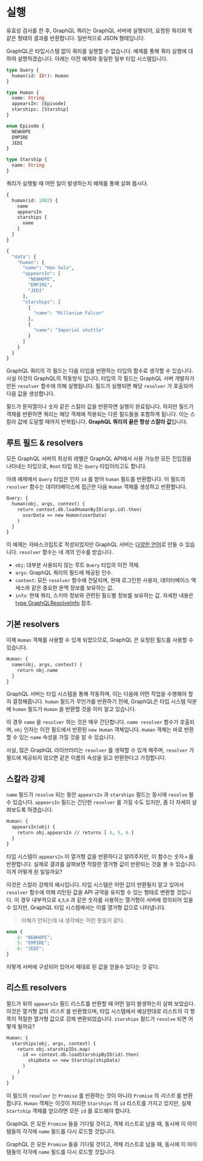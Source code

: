 # 실행

유효성 검사를 한 후, GraphQL 쿼리는 GraphQL 서버에 실행되어, 요청된 쿼리와 똑같은 형태의 결과를 반환합니다. 일반적으로 JSON 형태입니다.

GraphQL은 타입시스템 없이 쿼리를 실행할 수 없습니다. 예제를 통해 쿼리 실행에 대하여 설명하겠습니다. 아래는 이전 예제와 동일한 일부 타입 시스템입니다.

```GraphQL
type Query {
  human(id: ID!): Human
}

type Human {
  name: String
  appearsIn: [Episode]
  starships: [Starship]
}

enum Episode {
  NEWHOPE
  EMPIRE
  JEDI
}

type Starship {
  name: String
}
```

쿼리가 실행될 때 어떤 일이 발생하는지 예제를 통해 살펴 봅시다.

```GraphQL
{
  human(id: 1002) {
    name
    appearsIn
    starships {
      name
    }
  }
}
```

```GraphQL
{
  "data": {
    "human": {
      "name": "Han Solo",
      "appearsIn": [
        "NEWHOPE",
        "EMPIRE",
        "JEDI"
      ],
      "starships": [
        {
          "name": "Millenium Falcon"
        },
        {
          "name": "Imperial shuttle"
        }
      ]
    }
  }
}
```

GraphQL 쿼리의 각 필드는 다음 타입을 반환하는 타입의 함수로 생각할 수 있습니다. 사실 이것이 GraphQL의 작동방식 입니다. 타입의 각 필드는 GraphQL 서버 개발자가 만든 `resolver` 함수에 의해 실행됩니다. 필드가 실행되면 해당 `resolver` 가 호출되어 다음 값을 생성합니다.

필드가 문자열이나 숫자 같은 스칼라 값을 반환하면 실행이 완료됩니다. 하지만 필드가 객체를 반환하면 쿼리는 해당 객체에 적용되는 다른 필드들을 포함하게 됩니다. 이는 스칼라 값에 도달할 때까지 반복됩니다. **GraphQL 쿼리의 끝은 항상 스칼라 값**입니다.

## 루트 필드 & resolvers

모든 GraphQL 서버의 최상위 레벨은 GraphQL API에서 사용 가능한 모든 진입점을 나타내는 타입으로, `Root` 타입 또는 `Query` 타입이라고도 합니다.

아래 예제에서 `Query` 타입은 인자 `id` 를 받아 `human` 필드를 반환합니다. 이 필드의 `resolver` 함수는 데이터베이스에 접근한 다음 `Human` 객체를 생성하고 반환합니다.

```GraphQL
Query: {
  human(obj, args, context) {
    return context.db.loadHumanByID(args.id).then(
      userData => new Human(userData)
    )
  }
}
```

이 예제는 자바스크립트로 작성되었지만 GraphQL 서버는 [다양한 언어](https://graphql-kr.github.io/code/)로 만들 수 있습니다. `resolver` 함수는 네 개의 인수를 받습니다.

- `obj`: 대부분 사용되지 않는 루트 `Query` 타입의 이전 객체.
- `args`: GraphQL 쿼리의 필드에 제공된 인수.
- `context`: 모든 `resolver` 함수에 전달되며, 현재 로그인한 사용자, 데이터베이스 액세스와 같은 중요한 문맥 정보를 보유하는 값.
- `info`: 현재 쿼리, 스키마 정보와 관련된 필드별 정보를 보유하는 값. 자세한 내용은 [type GraphQLResolveInfo](https://graphql-kr.github.io/graphql-js/type/#graphqlobjecttype) 참조.

## 기본 resolvers

이제 `Human` 객체를 사용할 수 있게 되었으므로, GraphQL 은 요청된 필드를 사용할 수 있습니다.

```GraphQL
Human: {
  name(obj, args, context) {
    return obj.name
  }
}
```

GraphQL 서버는 타입 시스템을 통해 작동하며, 이는 다음에 어떤 작업을 수행해야 할지 결정해줍니다. `human` 필드가 무언가를 반환하기 전에, GraphQL은 타입 시스템 덕분에 `human` 필드가 `Human` 을 반환할 것을 이미 알고 있습니다.

이 경우 `name` 을 `resolver` 하는 것은 매우 간단합니다. `name resolver` 함수가 호출되며, `obj` 인자는 이전 필드에서 반환된 `new Human` 객체입니다. `Human` 객체는 바로 반환할 수 있는 `name` 속성을 가질 것을 알 수 있습니다.

사실, 많은 GraphQL 라이브러리는 `resolver` 를 생략할 수 있게 해주며, `resolver` 가 필드에 제공되지 않으면 같은 이름의 속성을 읽고 반환한다고 가정합니다.

## 스칼라 강제

`name` 필드가 `resolve` 되는 동안 `appearsIn` 과 `starships` 필드는 동시에 `resolve` 될 수 있습니다. `appearsIn` 필드는 간단한 `resolver` 를 가질 수도 있지만, 좀 더 자세히 살펴보도록 하겠습니다.

```GraphQL
Human: {
  appearsIn(obj) {
    return obj.appearsIn // returns [ 4, 5, 6 ]
  }
}
```

타입 시스템이 `appearsIn` 이 열거형 값을 반환하다고 알려주지만, 이 함수는 숫자ㅅ를 반환합니다. 실제로 결과를 살펴보면 적절한 열거형 값이 반환되는 것을 볼 수 있습니다.  
이게 어떻게 된 일일까요?

이것은 스칼라 강제의 예시입니다. 타입 시스템은 어떤 값이 반환될지 알고 있어서 `resolver` 함수에 의해 리턴된 값을 API 규약을 유지할 수 있는 형태로 변환할 것입니다. 이 경우 내부적으로 `4`,`5`,`6` 과 같은 숫자를 사용하는 열거형이 서버에 정의되어 있을 수 있지만, GraphQL 타입 시스템에서는 이를 열거형 값으로 나타냅니다.

> 이해가 안되는데 내 생각에는 이런 뜻일거 같다.

```typescript
enum {
    4: "NEWHOPE";
    5: "EMPIRE";
    6: "JEDI";
}
```

이렇게 서버에 구성되어 있어서 제대로 된 값을 얻을수 있다는 것 같다.

## 리스트 resolvers

필드가 위의 `appearsIn` 필드 리스트를 반환할 때 어떤 일이 발생하는지 살펴 보았습다. 이것은 열거형 값의 _리스트_ 를 반환했으며, 타입 시스템에서 예상한대로 리스트의 각 항목이 적절한 열거형 값으로 강제 변환되었습니다. `starships` 필드가 `resolve` 되면 어떻게 될까요?

```GraphQL
Human: {
  starships(obj, args, context) {
    return obj.starshipIDs.map(
      id => context.db.loadStarshipByID(id).then(
        shipData => new Starship(shipData)
      )
    )
  }
}
```

이 필드의 `resolver` 는 `Promise` 를 반환하는 것이 아니라 `Promise` 의 _리스트_ 를 반환합니다. `Human` 객체는 이것이 처리한 `Starships` 의 `id` 리스트를 가지고 있지만, 실제 `Startship` 객체를 얻으려면 모든 `id` 를 로드해야 합니다.

GraphQL 은 모든 `Promise` 들을 기다릴 것이고, 객체 리스트로 남을 때, 동시에 이 아이템들의 각각에 `name` 필드를 다시 로드할 것입니다.

GraphQL 은 모든 `Promise` 들을 기다릴 것이고, 객체 리스트로 남을 때, 동시에 이 아이템들의 각각에 `name` 필드를 다시 로드할 것입니다.
